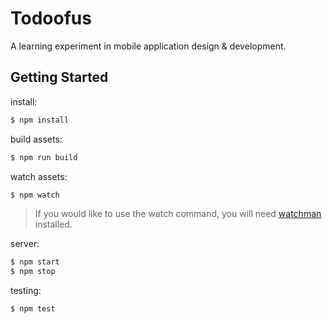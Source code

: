 Todoofus
===
A learning experiment in mobile application design & development.

Getting Started
---

install:

```sh
$ npm install
```

build assets:

```sh
$ npm run build
```

watch assets:

```sh
$ npm watch
```

>If you would like to use the watch command, you will need [watchman](https://facebook.github.io/watchman/) installed.

server:

```sh
$ npm start
$ npm stop
```

testing:

```sh
$ npm test
```